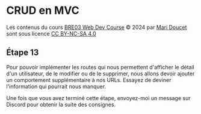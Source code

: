 # CRUD en MVC

Les contenus du cours [BRE03 Web Dev Course](https://kornog-dev.github.io/BRE03/) © 2024 par [Mari Doucet](https://github.com/kornog-dev) sont sous licence [CC BY-NC-SA 4.0](https://creativecommons.org/licenses/by-nc-sa/4.0/?ref=chooser-v1)

## Étape 13

Pour pouvoir implémenter les routes qui nous permettent d'afficher le détail d'un utilisateur, de le modifier ou de le supprimer, nous allons devoir ajouter un comportement supplémentaire à nos URLs. Essayez de deviner l'information qui pourrait nous manquer.

Une fois que vous avez terminé cette étape, envoyez-moi un message sur Discord pour obtenir la suite des consignes.
